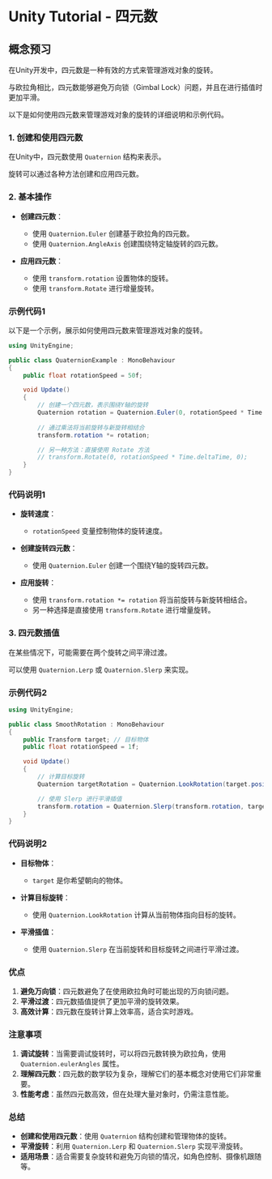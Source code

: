 # Unity Tutorial - 四元数

## 概念预习

在Unity开发中，四元数是一种有效的方式来管理游戏对象的旋转。

与欧拉角相比，四元数能够避免万向锁（Gimbal Lock）问题，并且在进行插值时更加平滑。

以下是如何使用四元数来管理游戏对象的旋转的详细说明和示例代码。

### 1. 创建和使用四元数

在Unity中，四元数使用 `Quaternion` 结构来表示。

旋转可以通过各种方法创建和应用四元数。

### 2. 基本操作

- **创建四元数**：
  - 使用 `Quaternion.Euler` 创建基于欧拉角的四元数。
  - 使用 `Quaternion.AngleAxis` 创建围绕特定轴旋转的四元数。

- **应用四元数**：
  - 使用 `transform.rotation` 设置物体的旋转。
  - 使用 `transform.Rotate` 进行增量旋转。

### 示例代码1

以下是一个示例，展示如何使用四元数来管理游戏对象的旋转。

```csharp
using UnityEngine;

public class QuaternionExample : MonoBehaviour
{
    public float rotationSpeed = 50f;

    void Update()
    {
        // 创建一个四元数，表示围绕Y轴的旋转
        Quaternion rotation = Quaternion.Euler(0, rotationSpeed * Time.deltaTime, 0);
        
        // 通过乘法将当前旋转与新旋转相结合
        transform.rotation *= rotation;

        // 另一种方法：直接使用 Rotate 方法
        // transform.Rotate(0, rotationSpeed * Time.deltaTime, 0);
    }
}
```

### 代码说明1

- **旋转速度**：
  - `rotationSpeed` 变量控制物体的旋转速度。

- **创建旋转四元数**：
  - 使用 `Quaternion.Euler` 创建一个围绕Y轴的旋转四元数。

- **应用旋转**：
  - 使用 `transform.rotation *= rotation` 将当前旋转与新旋转相结合。
  - 另一种选择是直接使用 `transform.Rotate` 进行增量旋转。

### 3. 四元数插值

在某些情况下，可能需要在两个旋转之间平滑过渡。

可以使用 `Quaternion.Lerp` 或 `Quaternion.Slerp` 来实现。

### 示例代码2

```csharp
using UnityEngine;

public class SmoothRotation : MonoBehaviour
{
    public Transform target; // 目标物体
    public float rotationSpeed = 1f;

    void Update()
    {
        // 计算目标旋转
        Quaternion targetRotation = Quaternion.LookRotation(target.position - transform.position);

        // 使用 Slerp 进行平滑插值
        transform.rotation = Quaternion.Slerp(transform.rotation, targetRotation, rotationSpeed * Time.deltaTime);
    }
}
```

### 代码说明2

- **目标物体**：
  - `target` 是你希望朝向的物体。

- **计算目标旋转**：
  - 使用 `Quaternion.LookRotation` 计算从当前物体指向目标的旋转。

- **平滑插值**：
  - 使用 `Quaternion.Slerp` 在当前旋转和目标旋转之间进行平滑过渡。

### 优点

1. **避免万向锁**：四元数避免了在使用欧拉角时可能出现的万向锁问题。
2. **平滑过渡**：四元数插值提供了更加平滑的旋转效果。
3. **高效计算**：四元数在旋转计算上效率高，适合实时游戏。

### 注意事项

1. **调试旋转**：当需要调试旋转时，可以将四元数转换为欧拉角，使用 `Quaternion.eulerAngles` 属性。
2. **理解四元数**：四元数的数学较为复杂，理解它们的基本概念对使用它们非常重要。
3. **性能考虑**：虽然四元数高效，但在处理大量对象时，仍需注意性能。

### 总结

- **创建和使用四元数**：使用 `Quaternion` 结构创建和管理物体的旋转。
- **平滑旋转**：利用 `Quaternion.Lerp` 和 `Quaternion.Slerp` 实现平滑旋转。
- **适用场景**：适合需要复杂旋转和避免万向锁的情况，如角色控制、摄像机跟随等。

